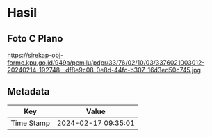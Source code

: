 # Hasil

## Foto C Plano

https://sirekap-obj-formc.kpu.go.id/949a/pemilu/pdpr/33/76/02/10/03/3376021003012-20240214-192748--df8e9c08-0e8d-44fc-b307-16d3ed50c745.jpg


## Metadata

| Key        | Value               |
| ---------- | ------------------- |
| Time Stamp | 2024-02-17 09:35:01 |



